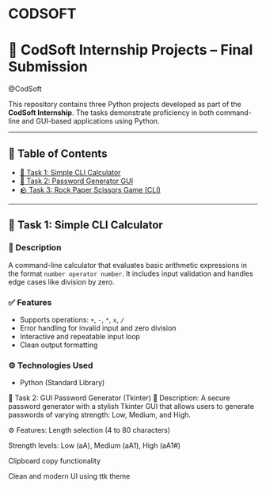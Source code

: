 # CODSOFT
# 🚀 CodSoft Internship Projects – Final Submission

@CodSoft

This repository contains three Python projects developed as part of the **CodSoft Internship**. The tasks demonstrate proficiency in both command-line and GUI-based applications using Python.

---

## 📁 Table of Contents

- [🔢 Task 1: Simple CLI Calculator](#-task-1-simple-cli-calculator)
- [🔐 Task 2: Password Generator GUI](#-task-2-password-generator-gui)
- [🪨 Task 3: Rock Paper Scissors Game (CLI)](#-task-3-rock-paper-scissors-game-cli)

---

## 🔢 Task 1: Simple CLI Calculator

### 📄 Description
A command-line calculator that evaluates basic arithmetic expressions in the format `number operator number`. It includes input validation and handles edge cases like division by zero.

### ✅ Features
- Supports operations: `+`, `-`, `*`, `x`, `/`
- Error handling for invalid input and zero division
- Interactive and repeatable input loop
- Clean output formatting

### ⚙️ Technologies Used
- Python (Standard Library)

🔐 Task 2: GUI Password Generator (Tkinter)
📌 Description:
A secure password generator with a stylish Tkinter GUI that allows users to generate passwords of varying strength: Low, Medium, and High.

⚙️ Features:
Length selection (4 to 80 characters)

Strength levels: Low (aA), Medium (aA1), High (aA1#)

Clipboard copy functionality

Clean and modern UI using ttk theme
